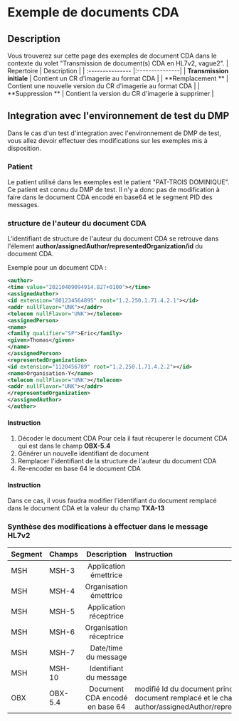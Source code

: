 # Exemple de documents CDA   

## Description
Vous trouverez sur cette page des exemples de document CDA  dans le contexte du volet "Transmission de document(s) CDA en HL7v2, vague2".
| Repertoire  | Description          |
| :--------------- |:---------------|
| **Transmission initiale**  |   Contient un CR d'imagerie au format CDA      | 
|  **Remplacement ** |   Contient une nouvelle version du CR d'imagerie au format CDA     | 
|  **Suppression ** |  Contient la version du CR d'imagerie à supprimer  | 

 
## Integration avec l'environnement de test du DMP
Dans le cas d'un test d'integration avec l'environnement de DMP de test, vous allez devoir effectuer des modifications sur les exemples mis à disposition.

### Patient
Le patient utilisé dans les exemples est le patient "PAT-TROIS DOMINIQUE". 
Ce patient est connu du DMP de test. Il n'y a donc pas de modification à faire dans le document CDA encodé en base64 et le segment PID des messages.


### structure de l'auteur du document CDA
L'identifiant de structure de l'auteur du document CDA se retrouve  dans l'élement **author/assignedAuthor/representedOrganization/id** du document CDA.

Exemple pour un document CDA : 
```XML
<author>
<time value="20210409094914.827+0100"></time>
<assignedAuthor>
<id extension="801234564895" root="1.2.250.1.71.4.2.1"></id>
<addr nullFlavor="UNK"></addr>
<telecom nullFlavor="UNK"></telecom>
<assignedPerson>
<name>
<family qualifier="SP">Eric</family>
<given>Thomas</given>
</name>
</assignedPerson>
<representedOrganization>
<id extension="1120456789" root="1.2.250.1.71.4.2.2"></id>
<name>Organisation-Y</name>
<telecom nullFlavor="UNK"></telecom>
<addr nullFlavor="UNK"></addr>
</representedOrganization>
</assignedAuthor>
</author>
```
#### Instruction

1. Décoder le document CDA
Pour cela il faut récuperer le document CDA qui est dans le champ **OBX-5.4** 
2. Générer un nouvelle identifiant de document
4. Remplacer l'identifiant de la structure de l'auteur du document CDA
5. Re-encoder en base 64 le document CDA



#### Instruction

Dans ce cas, il vous faudra modifier l'identifiant du document remplacé dans le document CDA et la valeur du champ **TXA-13**

### Synthèse des modifications à effectuer dans le message HL7v2

| Segment  | Champs          | Description | Instruction |
| :--------------- |:---------------| :-----:| :-----|
| MSH  |   MSH-3        |  Application émettrice  | |
| MSH  | MSH-4          |   Organisation émettrice  |  |
| MSH  | MSH-5          |    Application réceptrice  | |
| MSH  | MSH-6          |   Organisation réceptrice | |
| MSH  | MSH-7          |    Date/time du message | |
| MSH  | MSH-10          |   Identifiant du message  | |
| OBX  | OBX-5.4         |  Document CDA encodé en base 64    | modifié Id du document principal et/ou du document remplacé et le champ author/assignedAuthor/representedOrganization/id |






